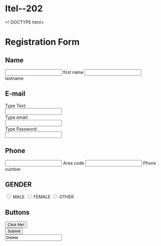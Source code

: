 # Itel--202
<! DOCTYPE html>
<html >
  <head >
   <title ></title >
   <body>
     <div class = " Regform" ><h1> Registration Form</h1></div>
      <div class  = "name">
      <form>
      <div id = "name" >
       <h2 class = "name" > Name </h2>
        <input class = "firstname"> <type = "text"  name="firstname">
 <label class ="first label" >first name </label>
 <input class = "lastname"> <type = "text"  name="lastname">
 <label class ="last label" >lastname </label>
  </div>

<h2 class = "name" > E-mail</h2>
<label for="text">Type Text:</label><br>		 	<input type="text" id="text" name="text"><br> 	<label for="email">Type email:</label><br> 			<input type="email" id="email" name="email"><br>	<label for="pwd">Type Password:</label><br>		 	<input type="password" id="pwd" name="pwd"><br>					

<h2 class = "name" > Phone</h2>
<input class = "code"> <type = "text"  name="area code">
<label class ="area code" > Area code</label>
<input class = "number"> <type = "text"  name=" phone">
<label class ="phone number "> Phone number</label>
</div>
<h2 class "name" > GENDER</h2>
<label for ="name"  class radio inline>
<input type = "radio" name = "gender" value "M" 
Id = "male" > MALE </label>
<input type = "radio" name = "gender" value "F" 
Id = "female" > FEMALE </label>
<input type = "radio" name = "gender" value "O" 
Id = "other" > OTHER </label>

<h2>Buttons </h2>
 <input type="button" onclick="alert('Hello World!')" value="Click Me!"><br>
 <input type="submit" value="Submit"><br>
 <input type="Delete " value="Delete"><br>	
</body> 
</html >









